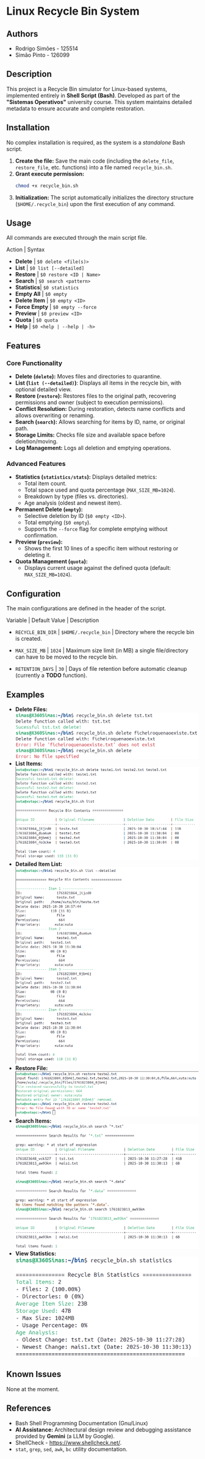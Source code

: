 # Linux Recycle Bin System

## Authors
* Rodrigo Simões - 125514
* Simão Pinto - 126099

## Description
This project is a Recycle Bin simulator for Linux-based systems, implemented entirely in **Shell Script (Bash)**. Developed as part of the **"Sistemas Operativos"** university course. This system maintains detailed metadata to ensure accurate and complete restoration.

## Installation
No complex installation is required, as the system is a *standalone* Bash script.

1.  **Create the file:** Save the main code (including the `delete_file`, `restore_file`, etc. functions) into a file named `recycle_bin.sh`.
2.  **Grant execute permission:**
    ```bash
    chmod +x recycle_bin.sh
    ```
3.  **Initialization:** The script automatically initializes the directory structure (`$HOME/.recycle_bin`) upon the first execution of any command.

## Usage
All commands are executed through the main script file.

Action | Syntax

* **Delete** | `$0 delete <file(s)>` 
* **List** | `$0 list [--detailed]` 
* **Restore** | `$0 restore <ID | Name>` 
* **Search** | `$0 search <pattern>` 
* **Statistics**| `$0 statistics` 
* **Empty All** | `$0 empty` 
* **Delete Item** | `$0 empty <ID>` 
* **Force Empty** | `$0 empty --force`
* **Preview** | `$0 preview <ID>`
* **Quota** | `$0 quota` 
* **Help** | `$0 <help | --help | -h>` 

## Features
### Core Functionality
- **Delete (`delete`):** Moves files and directories to quarantine.
- **List (`list (--detailed)`)**: Displays all items in the recycle bin, with optional detailed view.
- **Restore (`restore`):** Restores files to the original path, recovering permissions and owner (subject to execution permissions).
- **Conflict Resolution:** During restoration, detects name conflicts and allows overwriting or renaming.
- **Search (`search`):** Allows searching for items by ID, name, or original path.
- **Storage Limits:** Checks file size and available space before deletion/moving.
- **Log Management:** Logs all deletion and emptying operations.

### Advanced Features
- **Statistics (`statistics/stats`):** Displays detailed metrics:
    - Total item count.
    - Total space used and quota percentage (`MAX_SIZE_MB=1024`).
    - Breakdown by type (files vs. directories).
    - Age analysis (oldest and newest item).
- **Permanent Delete (`empty`):**
    - Selective deletion by ID (`$0 empty <ID>`).
    - Total emptying (`$0 empty`).
    - Supports the `--force` flag for complete emptying without confirmation.
- **Preview (`preview`):** 
    - Shows the first 10 lines of a specific item without restoring or deleting it.
- **Quota Management (`quota`):** 
    - Displays current usage against the defined quota (default: `MAX_SIZE_MB=1024`).

## Configuration
The main configurations are defined in the header of the script.

Variable | Default Value | Description

* `RECYCLE_BIN_DIR` | `$HOME/.recycle_bin` | Directory where the recycle bin is created.

* `MAX_SIZE_MB` | `1024` | Maximum size limit (in MB) a single file/directory can have to be moved to the recycle bin.

* `RETENTION_DAYS` | `30` | Days of file retention before automatic cleanup (currently a **TODO** function).

## Examples
- **Delete Files:**
![Recycle Bin Delete](screenshots/delete_function_example.png)
- **List Items:**
![Recycle Bin List](screenshots/list.png)
- **Detailed Item List:**
![Recycle Bin List Detailed](screenshots/listdetailed.png)
- **Restore File:**
![Recycle Bin Restore](screenshots/restore.png)
- **Search Items:**
![Recycle Bin Search](screenshots/search_function_example.png)
- **View Statistics:**
![Recycle Bin Statistics](screenshots/statistics_function_example.png)

## Known Issues
None at the moment.

## References
- Bash Shell Programming Documentation (Gnu/Linux)
- **AI Assistance:** Architectural design review and debugging assistance provided by **Gemini** (a LLM by Google).
- ShellCheck - <https://www.shellcheck.net/>.
- `stat`, `grep`, `sed`, `awk`, `bc` utility documentation.

